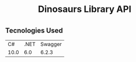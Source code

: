 <h1 align="center">Dinosaurs Library API<h1>

## Tecnologies Used

<table>
  <tr>
     <td>C#</td>  
     <td>.NET</td>  
     <td>Swagger</td>  
  </tr>
  <tr>
     <td>10.0</td>  
     <td>6.0</td> 
     <td>6.2.3</td>  
  </tr>
</table>